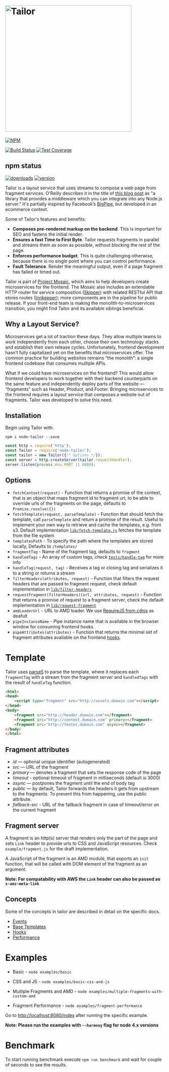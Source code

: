 <h1><img width="400" alt="Tailor" src="https://rawgithub.com/zalando/tailor/master/tailor.svg"></h1>

[![NPM](https://nodei.co/npm/node-tailor.png)](https://npmjs.org/package/node-tailor)

[![Build Status](https://travis-ci.org/zalando/tailor.svg?branch=master)](https://travis-ci.org/zalando/tailor)
[![Test Coverage](https://codecov.io/github/zalando/tailor/coverage.svg?precision=0)](https://codecov.io/github/zalando/tailor)

## npm status
[![downloads](https://img.shields.io/npm/dt/node-tailor.svg)](https://npmjs.org/package/node-tailor)
[![version](https://img.shields.io/npm/v/node-tailor.svg)](https://npmjs.org/package/node-tailor)


Tailor is a layout service that uses streams to compose a web page from fragment services. O'Reilly describes it in the title of [this blog post](https://www.oreilly.com/ideas/better-streaming-layouts-for-frontend-microservices-with-tailor) as "a library that provides a middleware which you can integrate into any Node.js server." It's partially inspired by Facebook’s [BigPipe](https://www.facebook.com/notes/facebook-engineering/bigpipe-pipelining-web-pages-for-high-performance/389414033919/), but developed in an ecommerce context.

Some of Tailor's features and benefits:

- **Composes pre-rendered markup on the backend**. This is important for SEO and fastens the initial render.
- **Ensures a fast Time to First Byte**. Tailor requests fragments in parallel and streams them as soon as possible, without blocking the rest of the page.
- **Enforces performance budget**. This is quite challenging otherwise, because there is no single point where you can control performance.
- **Fault Tolerance**. Render the meaningful output, even if a page fragment has failed or timed out.

Tailor is part of [Project Mosaic](https://www.mosaic9.org/), which aims to help developers create microservices for the frontend. The Mosaic also includes an extendable HTTP router for service composition ([Skipper](https://github.com/zalando/skipper)) with related RESTful API that stores routes ([Innkeeper](https://github.com/zalando/innkeeper)); more components are in the pipeline for public release. If your front-end team is making the monolith-to-microservices transition, you might find Tailor and its available siblings beneficial.

## Why a Layout Service?

Microservices get a lot of traction these days. They allow multiple teams to work independently from each other, choose their own technology stacks and establish their own release cycles. Unfortunately, frontend development hasn’t fully capitalized yet on the benefits that microservices offer. The common practice for building websites remains “the monolith”: a single frontend codebase that consumes multiple APIs.

What if we could have microservices on the frontend? This would allow frontend developers to work together with their backend counterparts on the same feature and independently deploy parts of the website — “fragments” such as Header, Product, and Footer. Bringing microservices to the frontend requires a layout service that composes a website out of fragments. Tailor was developed to solve this need.

## Installation

Begin using Tailor with:

`npm i node-tailor --save`

```javascript
const http = require('http');
const Tailor = require('node-tailor');
const tailor = new Tailor({/* Options */});
const server = http.createServer(tailor.requestHandler);
server.listen(process.env.PORT || 8080);
```

## Options

* `fetchContext(request)` - Function that returns a promise of the context, that is an object that maps fragment id to fragment url, to be able to override urls of the fragments on the page, defaults to `Promise.resolve({})`
* `fetchTemplate(request, parseTemplate)` - Function that should fetch the template, call `parseTemplate` and return a promise of the result. Useful to implement your own way to retrieve and cache the templates, e.g. from s3.
Default implementation [`lib/fetch-template.js`](https://github.com/zalando/tailor/blob/master/lib/fetch-template.js) fetches the template from  the file system
* `templatesPath` - To specify the path where the templates are stored locally, Defaults to `/templates/`
* `fragmentTag` - Name of the fragment tag, defaults to `fragment`
* `handledTags` - An array of custom tags, check [`tests/handle-tag`](https://github.com/zalando/tailor/blob/master/tests/handle-tag.js) for more info
* `handleTag(request, tag)` - Receives a tag or closing tag and serializes it to a string or returns a stream
* `filterHeaders(attributes, request)` - Function that filters the request headers that are passed to fragment request, check default implementation in [`lib/filter-headers`](https://github.com/zalando/tailor/blob/master/lib/filter-headers.js)
* `requestFragment(filterHeaders)(url, attributes, request)` - Function that returns a promise of request to a fragment server, check the default implementation in [`lib/request-fragment`](https://github.com/zalando/tailor/blob/master/lib/request-fragment.js)
* `amdLoaderUrl` - URL to AMD loader. We use [RequireJS from cdnjs](https://cdnjs.com/libraries/require.js) as deafult
* `pipeInstanceName` - Pipe instance name that is available in the browser window for consuming frontend hooks.
* `pipeAttributes(attributes)` - Function that returns the minimal set of fragment attributes available on the frontend [hooks](https://github.com/zalando/tailor/blob/master/docs/hooks.md).

# Template

Tailor uses [parse5](https://github.com/inikulin/parse5/) to parse the template, where it replaces each `fragmentTag` with a stream from the fragment server and `handledTags` with the result of `handleTag` function.

```html
<html>
<head>
    <script type="fragment" src="http://assets.domain.com"></script>
</head>
<body>
    <fragment src="http://header.domain.com"></fragment>
    <fragment src="http://content.domain.com" primary></fragment>
    <fragment src="http://footer.domain.com" async></fragment>
</body>
</html>
```

## Fragment attributes

* *id* — optional unique identifier (autogenerated)
* *src* — URL of the fragment
* *primary* — denotes a fragment that sets the response code of the page
* *timeout* - optional timeout of fragment in milliseconds (default is 3000)
* *async* — postpones the fragment until the end of body tag
* *public* — by default, Tailor forwards the headers it gets from upstream to the fragments. To prevent this from happening, use the public attribute.
* *fallback-src* - URL of the fallback fragment in case of timeout/error on the current fragment

## Fragment server

A fragment is an http(s) server that renders only the part of the page and sets `Link` header to provide urls to CSS and JavaScript resources. Check `example/fragment.js` for the draft implementation.

A JavaScript of the fragment is an AMD module, that exports an `init` function, that will be called with DOM element of the fragment as an argument.

**Note: For compatability with AWS the `Link` header can also be passed as `x-amz-meta-link`**

## Concepts

Some of the concepts in tailor are described in detail on the specific docs.

+ [Events](https://github.com/zalando/tailor/blob/master/docs/Events.md)
+ [Base Templates](https://github.com/zalando/tailor/blob/master/docs/Base-Templates.md)
+ [Hooks](https://github.com/zalando/tailor/blob/master/docs/hooks.md)
+ [Performance](https://github.com/zalando/tailor/blob/master/docs/Performance.md)

# Examples

+ Basic - `node examples/basic`

+ CSS and JS - `node examples/basic-css-and-js`

+ Multiple Fragments and AMD - `node examples/multiple-fragments-with-custom-amd`

+ Fragment Performance - `node examples/fragment-performance`

Go to [http://localhost:8080/index](http://localhost:8080/index) after running the specific example.

**Note: Please run the examples with `--harmony` flag for node 4.x versions**

# Benchmark

To start running benchmark execute `npm run benchmark` and wait for couple of seconds to see the results.
